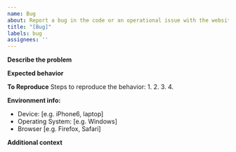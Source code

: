 ```yaml
---
name: Bug
about: Report a bug in the code or an operational issue with the website.
title: "[Bug]"
labels: bug
assignees: ''
---
```


**Describe the problem**
<!-- A clear and concise description of what the bug is. If possible or relevant, screenshots are very helpful. -->

**Expected behavior**
<!-- A clear and concise description of what you expected to happen. -->

**To Reproduce**
Steps to reproduce the behavior:
1.
2.
3.
4.

**Environment info:**
 - Device: [e.g. iPhone6, laptop]
 - Operating System: [e.g. Windows]
 - Browser [e.g. Firefox, Safari]

**Additional context**
<!-- Add any other context about the problem here, use `#<issue number>` to add a reference to a related issue. -->

